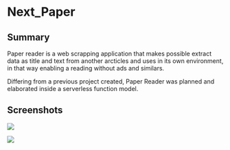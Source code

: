 # Next_Paper
  
  ## Summary
  Paper reader is a web scrapping application that makes possible extract data as title and text from another arcticles and uses in its own environment, in that way enabling a reading without ads and similars.
  
  Differing from a previous project created, Paper Reader was planned and elaborated inside a serverless function model.
  
  ## Screenshots
  
  ![](https://i.ibb.co/kqwpX5F/image.png)
  
  ![](https://i.ibb.co/YDgp8hZ/image.png)
  
  
  
  
